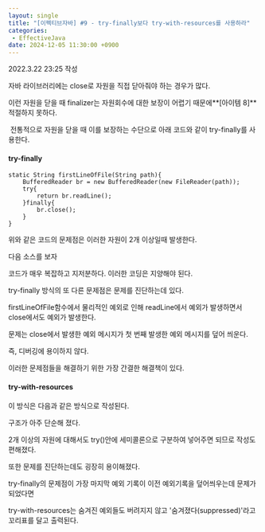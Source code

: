 ```yaml
---
layout: single
title: "[이펙티브자바] #9 - try-finally보다 try-with-resources를 사용하라"
categories: 
 - EffectiveJava
date: 2024-12-05 11:30:00 +0900
---
```

2022.3.22 23:25 작성

자바 라이브러리에는 close로 자원을 직접 닫아줘야 하는 경우가 많다.

이런 자원을 닫을 때 finalizer는 자원회수에 대한 보장이 어렵기 때문에**\[아이템 8\]** 적절하지 못하다.

 전통적으로 자원을 닫을 때 이를 보장하는 수단으로 아래 코드와 같이 try-finally를 사용한다.

#### **try-finally**

```
static String firstLineOfFile(String path){
	BufferedReader br = new BufferedReader(new FileReader(path));
    try{
    	return br.readLine();
    }finally{
    	br.close();
    }
}
```

위와 같은 코드의 문제점은 이러한 자원이 2개 이상일때 발생한다.

다음 소스를 보자

코드가 매우 복잡하고 지저분하다. 이러한 코딩은 지양해야 된다.

try-finally 방식의 또 다른 문제점은 문제를 진단하는데 있다.

firstLineOfFile함수에서 물리적인 예외로 인해 readLine에서 예외가 발생하면서 close에서도 예외가 발생한다.

문제는 close에서 발생한 예외 메시지가 첫 번째 발생한 예외 메시지를 덮어 씌운다.

즉, 디버깅에 용이하지 않다.

이러한 문제점들을 해결하기 위한 가장 간결한 해결책이 있다.

#### **try-with-resources**

이 방식은 다음과 같은 방식으로 작성된다.

구조가 아주 단순해 졌다.

2개 이상의 자원에 대해서도 try()안에 세미콜론으로 구분하여 넣어주면 되므로 작성도 편해졌다.

또한 문제를 진단하는데도 굉장히 용이해졌다.

try-finally의 문제점이 가장 마지막 예외 기록이 이전 예외기록을 덮어씌우는데 문제가 되었다면

try-with-resources는 숨겨진 예외들도 버려지지 않고 '숨겨졌다(suppressed)'라고 꼬리표를 달고 출력된다.